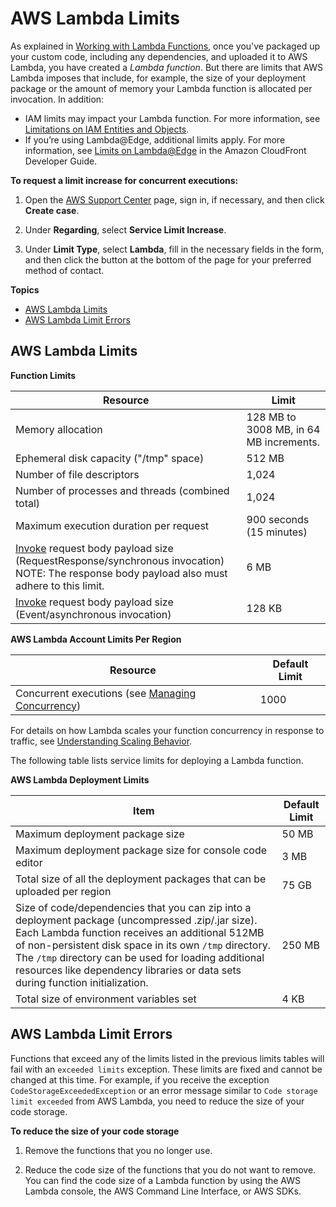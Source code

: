 # AWS Lambda Limits<a name="limits"></a>

As explained in [Working with Lambda Functions](lambda-introduction-function.md), once you've packaged up your custom code, including any dependencies, and uploaded it to AWS Lambda, you have created a *Lambda function*\. But there are limits that AWS Lambda imposes that include, for example, the size of your deployment package or the amount of memory your Lambda function is allocated per invocation\. In addition:
+ IAM limits may impact your Lambda function\. For more information, see [Limitations on IAM Entities and Objects](https://docs.aws.amazon.com/IAM/latest/UserGuide/reference_iam-limits.html)\.
+ If you’re using Lambda@Edge, additional limits apply\. For more information, see [Limits on Lambda@Edge](https://docs.aws.amazon.com/AmazonCloudFront/latest/DeveloperGuide/cloudfront-limits.html#limits-lambda-at-edge) in the Amazon CloudFront Developer Guide\.

**To request a limit increase for concurrent executions:**

1. Open the [AWS Support Center](https://console.aws.amazon.com/support/home#/) page, sign in, if necessary, and then click **Create case**\.

1. Under **Regarding**, select **Service Limit Increase**\.

1. Under **Limit Type**, select **Lambda**, fill in the necessary fields in the form, and then click the button at the bottom of the page for your preferred method of contact\.

**Topics**
+ [AWS Lambda Limits](#limits-list)
+ [AWS Lambda Limit Errors](#limits-troubleshooting)

## AWS Lambda Limits<a name="limits-list"></a>


**Function Limits**  

| Resource | Limit | 
| --- | --- | 
| Memory allocation | 128 MB to 3008 MB, in 64 MB increments\. | 
| Ephemeral disk capacity \("/tmp" space\) | 512 MB | 
| Number of file descriptors  | 1,024 | 
| Number of processes and threads \(combined total\) | 1,024 | 
| Maximum execution duration per request | 900 seconds \(15 minutes\) | 
| [Invoke](API_Invoke.md) request body payload size \(RequestResponse/synchronous invocation\) NOTE: The response body payload also must adhere to this limit\. | 6 MB  | 
| [Invoke](API_Invoke.md) request body payload size \(Event/asynchronous invocation\) | 128 KB | 


**AWS Lambda Account Limits Per Region**  

| Resource | Default Limit | 
| --- | --- | 
| Concurrent executions \(see [Managing Concurrency](concurrent-executions.md)\)  | 1000 | 

For details on how Lambda scales your function concurrency in response to traffic, see [Understanding Scaling Behavior](scaling.md)\.

The following table lists service limits for deploying a Lambda function\.


**AWS Lambda Deployment Limits**  

| Item | Default Limit | 
| --- | --- | 
| Maximum deployment package size | 50 MB | 
| Maximum deployment package size for console code editor | 3 MB | 
| Total size of all the deployment packages that can be uploaded per region | 75 GB | 
| Size of code/dependencies that you can zip into a deployment package \(uncompressed \.zip/\.jar size\)\.  Each Lambda function receives an additional 512MB of non\-persistent disk space in its own `/tmp` directory\. The `/tmp` directory can be used for loading additional resources like dependency libraries or data sets during function initialization\.   | 250 MB | 
| Total size of environment variables set | 4 KB | 

## AWS Lambda Limit Errors<a name="limits-troubleshooting"></a>

Functions that exceed any of the limits listed in the previous limits tables will fail with an `exceeded limits` exception\. These limits are fixed and cannot be changed at this time\. For example, if you receive the exception `CodeStorageExceededException` or an error message similar to `Code storage limit exceeded` from AWS Lambda, you need to reduce the size of your code storage\.

**To reduce the size of your code storage**

1. Remove the functions that you no longer use\.

1. Reduce the code size of the functions that you do not want to remove\. You can find the code size of a Lambda function by using the AWS Lambda console, the AWS Command Line Interface, or AWS SDKs\.